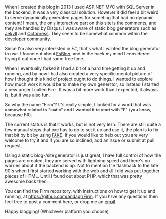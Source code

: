 When I created this blog in 2013 I used ASP.NET MVC with SQL Server in the backend, it was a very classical solution.
However it did feel a bit weird to serve dynamically generated pages for someting that had no dynamic content!
I mean, the only interactive part on this site is the comments, and they are handled by Disqus.
I was aware of static blog generators such as [Jekyll](http://jekyllrb.com/) and [Octopress](http://octopress.org/).
They seem to be somewhat common within the developer community.

Since I'm also very interested in F#, that's what I wanted the blog generator to use. I found out about
[FsBlog](https://github.com/fsprojects/FsBlog), and in the back my mind I considered trying it out once I had some free time. 

When I eventually forked it I had a bit of a hard time getting it up and running, and by now I had also created a very specific
mental picture of how I thought this kind of project ought to do things. I wanted to explore how much work it would be to make
my own generator, so instead I started a new project called Firm. It was a bit more work than I expected, it always is, but it was also fun.

So why the name "Firm"? It's really simple, I looked for a word that was somewhat related to "static" and I wanted it to start with "F"
(you know, because F#).

The current status is that it works, but is not very lean. There are still quite a few manual steps that one has to do to set it up and use it,
the plan is to fix that bit by bit by using [FAKE](https://github.com/fsharp/FAKE). If you would like to help out you are very welcome to
try it and if you are so inclined, add an issue or submit at pull request.

Using a static blog-/site generator is just great, I have full control of how the pages are created, they are served with lightning
speed and there's no worries about if the backend is up. Not to mention the flashback to the late 90's when I first started
working with the web and all I did was put together pieces of HTML. Until I found out about PHP, which that was pretty awesome back then.

You can find the Firm repository, with instructions on how to get it up and running, at https://github.com/andagr/Firm. If you
have any questions then feel free to post a comment here, or drop me an [email](mailto:andreas@includebrain.com).

Happy blogging! (Whichever platform you choose) 